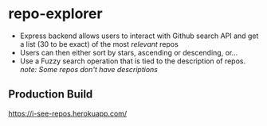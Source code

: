 # repo-explorer
- Express backend allows users to interact with Github search API and get a list (30 to be exact) of the most *relevant* repos
- Users can then either sort by stars, ascending or descending, or...
- Use a Fuzzy search operation that is tied to the description of repos. *note: Some repos don't have descriptions*

## Production Build
https://i-see-repos.herokuapp.com/
